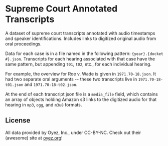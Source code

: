 # Supreme Court Annotated Transcripts

A dataset of supreme court transcripts annotated with audio timestamps and speaker identifications. 
Includes links to digitized original audio from oral proceedings.

Data for each case is in a file named in the following pattern: `{year}.{docket #}.json`. 
Transcripts for each hearing associated with that case have the same pattern, but appending `t01`, `t02`, etc.,
for each individual hearing.

For example, the overview for Roe v. Wade is given in `1971.70-18.json`. It had two separate oral arguments -- 
these two transcripts live in `1971.70-18-t01.json` and `1971.70-18-t02.json`.

At the end of each transcript json file is a `media_file` field, which contains an array of objects holding 
Amazon s3 links to the digitized audio for that hearing in `mp3`, `ogg`, and `m3u8` formats.

## License
 
All data provided by Oyez, Inc., under CC-BY-NC. Check out their (awesome) site at [oyez.org](https://www.oyez.org)! 